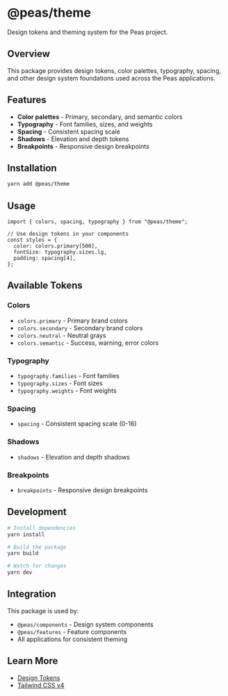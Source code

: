 # @peas/theme

Design tokens and theming system for the Peas project.

## Overview

This package provides design tokens, color palettes, typography, spacing, and other design system foundations used across the Peas applications.

## Features

- **Color palettes** - Primary, secondary, and semantic colors
- **Typography** - Font families, sizes, and weights
- **Spacing** - Consistent spacing scale
- **Shadows** - Elevation and depth tokens
- **Breakpoints** - Responsive design breakpoints

## Installation

```bash
yarn add @peas/theme
```

## Usage

```tsx
import { colors, spacing, typography } from "@peas/theme";

// Use design tokens in your components
const styles = {
  color: colors.primary[500],
  fontSize: typography.sizes.lg,
  padding: spacing[4],
};
```

## Available Tokens

### Colors

- `colors.primary` - Primary brand colors
- `colors.secondary` - Secondary brand colors
- `colors.neutral` - Neutral grays
- `colors.semantic` - Success, warning, error colors

### Typography

- `typography.families` - Font families
- `typography.sizes` - Font sizes
- `typography.weights` - Font weights

### Spacing

- `spacing` - Consistent spacing scale (0-16)

### Shadows

- `shadows` - Elevation and depth shadows

### Breakpoints

- `breakpoints` - Responsive design breakpoints

## Development

```bash
# Install dependencies
yarn install

# Build the package
yarn build

# Watch for changes
yarn dev
```

## Integration

This package is used by:

- `@peas/components` - Design system components
- `@peas/features` - Feature components
- All applications for consistent theming

## Learn More

- [Design Tokens](https://www.designtokens.org/)
- [Tailwind CSS v4](https://tailwindcss.com/docs)
